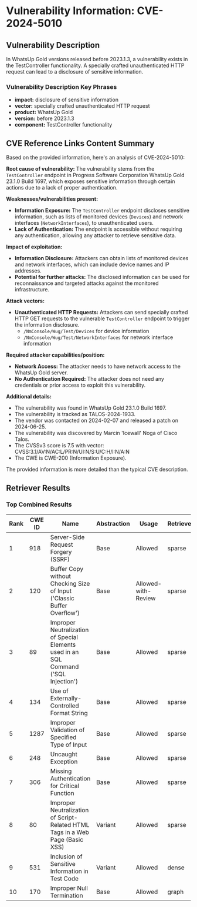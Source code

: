 # Vulnerability Information: CVE-2024-5010

## Vulnerability Description
In WhatsUp Gold versions released before 2023.1.3, a vulnerability exists in the TestController functionality. A specially crafted unauthenticated HTTP request can lead to a disclosure of sensitive information.

### Vulnerability Description Key Phrases
- **impact:** disclosure of sensitive information
- **vector:** specially crafted unauthenticated HTTP request
- **product:** WhatsUp Gold
- **version:** before 2023.1.3
- **component:** TestController functionality

## CVE Reference Links Content Summary
Based on the provided information, here's an analysis of CVE-2024-5010:

**Root cause of vulnerability:**
The vulnerability stems from the `TestController` endpoint in Progress Software Corporation WhatsUp Gold 23.1.0 Build 1697, which exposes sensitive information through certain actions due to a lack of proper authentication.

**Weaknesses/vulnerabilities present:**
- **Information Exposure:** The `TestController` endpoint discloses sensitive information, such as lists of monitored devices (`Devices`) and network interfaces (`NetworkInterfaces`), to unauthenticated users.
- **Lack of Authentication:** The endpoint is accessible without requiring any authentication, allowing any attacker to retrieve sensitive data.

**Impact of exploitation:**
- **Information Disclosure:** Attackers can obtain lists of monitored devices and network interfaces, which can include device names and IP addresses.
- **Potential for further attacks:** The disclosed information can be used for reconnaissance and targeted attacks against the monitored infrastructure.

**Attack vectors:**
- **Unauthenticated HTTP Requests:** Attackers can send specially crafted HTTP GET requests to the vulnerable `TestController` endpoint to trigger the information disclosure.
    - `/NmConsole/Wug/Test/Devices` for device information
    - `/NmConsole/Wug/Test/NetworkInterfaces` for network interface information

**Required attacker capabilities/position:**
- **Network Access:** The attacker needs to have network access to the WhatsUp Gold server.
- **No Authentication Required:** The attacker does not need any credentials or prior access to exploit this vulnerability.

**Additional details:**
- The vulnerability was found in WhatsUp Gold 23.1.0 Build 1697.
- The vulnerability is tracked as TALOS-2024-1933.
- The vendor was contacted on 2024-02-07 and released a patch on 2024-06-25.
- The vulnerability was discovered by Marcin 'Icewall' Noga of Cisco Talos.
- The CVSSv3 score is 7.5 with vector: CVSS:3.1/AV:N/AC:L/PR:N/UI:N/S:U/C:H/I:N/A:N
- The CWE is CWE-200 (Information Exposure).

The provided information is more detailed than the typical CVE description.

## Retriever Results

### Top Combined Results

| Rank | CWE ID | Name | Abstraction | Usage  | Retrievers | Individual Scores |
|------|--------|------|-------------|-------|------------|-------------------|
| 1 | 918 | Server-Side Request Forgery (SSRF) | Base | Allowed | sparse | 0.068 |
| 2 | 120 | Buffer Copy without Checking Size of Input ('Classic Buffer Overflow') | Base | Allowed-with-Review | sparse | 0.066 |
| 3 | 89 | Improper Neutralization of Special Elements used in an SQL Command ('SQL Injection') | Base | Allowed | sparse | 0.060 |
| 4 | 134 | Use of Externally-Controlled Format String | Base | Allowed | sparse | 0.059 |
| 5 | 1287 | Improper Validation of Specified Type of Input | Base | Allowed | sparse | 0.058 |
| 6 | 248 | Uncaught Exception | Base | Allowed | sparse | 0.057 |
| 7 | 306 | Missing Authentication for Critical Function | Base | Allowed | sparse | 0.057 |
| 8 | 80 | Improper Neutralization of Script-Related HTML Tags in a Web Page (Basic XSS) | Variant | Allowed | sparse | 0.055 |
| 9 | 531 | Inclusion of Sensitive Information in Test Code | Variant | Allowed | dense | 0.536 |
| 10 | 170 | Improper Null Termination | Base | Allowed | graph | 0.002 |

